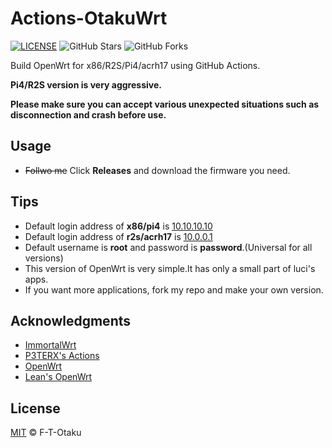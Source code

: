 # Actions-OtakuWrt

[![LICENSE](https://img.shields.io/github/license/mashape/apistatus.svg?style=flat-square&label=LICENSE)](https://github.com/F-T-Otaku/Action-OpenWrt-x86-r2s-pi4-acrh17/blob/main/LICENSE)
![GitHub Stars](https://img.shields.io/github/stars/F-T-Otaku/Action-OpenWrt-x86-r2s-pi4-acrh17.svg?style=flat-square&label=Stars&logo=github)
![GitHub Forks](https://img.shields.io/github/forks/F-T-Otaku/Action-OpenWrt-x86-r2s-pi4-acrh17.svg?style=flat-square&label=Forks&logo=github)

Build OpenWrt for x86/R2S/Pi4/acrh17 using GitHub Actions.

**Pi4/R2S version is very aggressive.**

**Please make sure you can accept various unexpected situations such as disconnection and crash before use.**

## Usage

- ~~Follwo me~~ Click **Releases** and download the firmware you need.

## Tips

- Default login address of **x86/pi4** is [10.10.10.10](10.10.10.10)
- Default login address of **r2s/acrh17** is [10.0.0.1](10.0.0.1)
- Default username is **root** and password is **password**.(Universal for all versions)
- This version of OpenWrt is very simple.lt has only a small part of luci's apps.
- If you want more applications, fork my repo and make your own version.

## Acknowledgments

- [ImmortalWrt](https://github.com/immortalwrt/immortalwrt)
- [P3TERX's Actions](https://github.com/P3TERX/Actions-OpenWrt)
- [OpenWrt](https://github.com/openwrt/openwrt)
- [Lean's OpenWrt](https://github.com/coolsnowwolf/lede)

## License

[MIT](https://github.com/F-T-Otaku/Action-OpenWrt-x86-r2s-pi4-acrh17/blob/main/LICENSE) © F-T-Otaku
